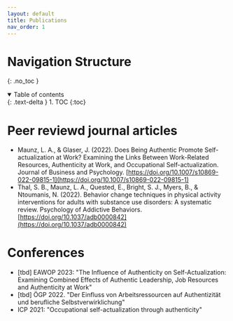 ```yaml
---
layout: default
title: Publications
nav_order: 1
---
```


# Navigation Structure
{: .no_toc }

<details open markdown="block">
  <summary>
    Table of contents
  </summary>
  {: .text-delta }
1. TOC
{:toc}
</details>


# Peer reviewd journal articles

- Maunz, L. A., & Glaser, J. (2022). Does Being Authentic Promote Self-actualization at Work? Examining the Links Between Work-Related Resources, Authenticity at Work, and Occupational Self-actualization. Journal of Business and Psychology. [https://doi.org/10.1007/s10869-022-09815-1](https://doi.org/10.1007/s10869-022-09815-1)
- Thal, S. B., Maunz, L. A., Quested, E., Bright, S. J., Myers, B., & Ntoumanis, N. (2022). Behavior change techniques in physical activity interventions for adults with substance use disorders: A systematic review. Psychology of Addictive Behaviors. [https://doi.org/10.1037/adb0000842](https://doi.org/10.1037/adb0000842)



# Conferences
- [tbd] EAWOP 2023: "The Influence of Authenticity on Self-Actualization: Examining Combined Effects of Authentic Leadership, Job Resources and Authenticity at Work"
- [tbd] ÖGP 2022. "Der Einfluss von Arbeitsressourcen auf Authentizität und berufliche Selbstverwirklichung"
- ICP 2021: "Occupational self-actualization through authenticity"

